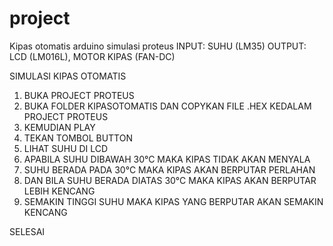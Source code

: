 # project
Kipas otomatis arduino simulasi proteus
INPUT: SUHU (LM35)
OUTPUT: LCD (LM016L), MOTOR KIPAS (FAN-DC)

SIMULASI KIPAS OTOMATIS

1. BUKA PROJECT PROTEUS
2. BUKA FOLDER KIPASOTOMATIS DAN COPYKAN FILE .HEX KEDALAM PROJECT PROTEUS
3. KEMUDIAN PLAY
4. TEKAN TOMBOL BUTTON
5. LIHAT SUHU DI LCD
6. APABILA SUHU DIBAWAH 30°C MAKA KIPAS TIDAK AKAN MENYALA
7. SUHU BERADA PADA 30°C MAKA KIPAS AKAN BERPUTAR PERLAHAN
8. DAN BILA SUHU BERADA DIATAS 30°C MAKA KIPAS AKAN BERPUTAR LEBIH KENCANG
9. SEMAKIN TINGGI SUHU MAKA KIPAS YANG BERPUTAR AKAN SEMAKIN KENCANG

SELESAI
